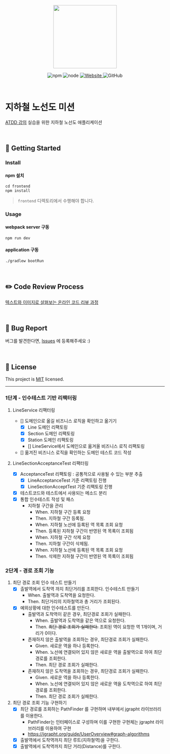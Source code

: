 <p align="center">
    <img width="200px;" src="https://raw.githubusercontent.com/woowacourse/atdd-subway-admin-frontend/master/images/main_logo.png"/>
</p>
<p align="center">
  <img alt="npm" src="https://img.shields.io/badge/npm-6.14.15-blue">
  <img alt="node" src="https://img.shields.io/badge/node-14.18.2-blue">
  <a href="https://edu.nextstep.camp/c/R89PYi5H" alt="nextstep atdd">
    <img alt="Website" src="https://img.shields.io/website?url=https%3A%2F%2Fedu.nextstep.camp%2Fc%2FR89PYi5H">
  </a>
  <img alt="GitHub" src="https://img.shields.io/github/license/next-step/atdd-subway-admin">
</p>

<br>

# 지하철 노선도 미션
[ATDD 강의](https://edu.nextstep.camp/c/R89PYi5H) 실습을 위한 지하철 노선도 애플리케이션

<br>

## 🚀 Getting Started

### Install
#### npm 설치
```
cd frontend
npm install
```
> `frontend` 디렉토리에서 수행해야 합니다.

### Usage
#### webpack server 구동
```
npm run dev
```
#### application 구동
```
./gradlew bootRun
```
<br>

## ✏️ Code Review Process
[텍스트와 이미지로 살펴보는 온라인 코드 리뷰 과정](https://github.com/next-step/nextstep-docs/tree/master/codereview)

<br>

## 🐞 Bug Report

버그를 발견한다면, [Issues](https://github.com/next-step/atdd-subway-service/issues) 에 등록해주세요 :)

<br>

## 📝 License

This project is [MIT](https://github.com/next-step/atdd-subway-service/blob/master/LICENSE.md) licensed.

---

### 1단계 - 인수테스트 기반 리팩터링
 1. LineService 리팩터링
    - [] 도메인으로 옮길 비즈니스 로직을 확인하고 옮기기
      - [X] Line 도메인 리팩토링
      - [X] Section 도메인 리팩토링
      - [X] Station 도메인 리팩토링
      - [] LineService에서 도메인으로 옮겨올 비즈니스 로직 리팩토링
    - [] 옮겨진 비즈니스 로직을 확인하는 도메인 테스트 코드 작성

 2. LineSectionAcceptanceTest 리팩터링
    - [X] AcceptanceTest 리팩토링 : 공통적으로 사용될 수 있는 부분 추출
      - [X] LineAcceptanceTest 기준 리팩토링 진행
      - [X] LineSectionAcceptTest 기준 리팩토링 진행
    - [X] 테스트코드와 테스트에서 사용되는 메소드 분리
    - [X] 통합 인수테스트 작성 및 패스
      - 지하철 구간을 관리
        * When. 지하철 구간 등록 요청
        * Then. 지하철 구간 등록됨.
        * When. 지하철 노선에 등록된 역 목록 조회 요청
        * Then. 등록된 지하철 구간이 반영된 역 목록이 조회됨
        * When. 지하철 구간 삭제 요청
        * Then. 지하철 구간이 삭제됨.
        * When. 지하철 노선에 등록된 역 목록 조회 요청
        * Then. 삭제한 지하철 구간이 반영된 역 목록이 조회됨


### 2단계 - 경로 조회 기능
1. 최단 경로 조회 인수 테스트 만들기
   - [X] 출발역에서 도착역 까지 최단거리를 조회한다. 인수테스트 만들기
     - When. 출발역과 도착역을 요청한다.
     - Then. 최단거리의 지하철역과 총 거리가 조회된다.
   - [X] 예외상황에 대한 인수테스트를 만든다.
       - 출발역과 도착역이 같은 경우, 최단경로 조회가 실패한다.
         - When. 출발역과 도착역을 같은 역으로 요청한다.
         - Then. ~~최단 경로 조회가 실패한다.~~ 조회된 역이 요청한 역 1개이며, 거리가 0이다.
       - 존재하지 않은 출발역을 조회하는 경우, 최단경로 조회가 실패한다.
         - Given. 새로운 역을 하나 등록한다.
         - When. 노선에 연결되어 있지 않은 새로운 역을 출발역으로 하여 최단 경로를 조회한다.
         - Then. 최단 경로 조회가 실패한다.
       - 존재하지 않은 도착역을 조회하는 경우, 최단경로 조회가 실패한다.
         - Given. 새로운 역을 하나 등록한다.
         - When. 노선에 연결되어 있지 않은 새로운 역을 도착역으로 하여 최단 경로를 조회한다.
         - Then. 최단 경로 조회가 실패한다.
2. 최단 경로 조회 기능 구현하기
   - [X] 최단 경로를 조회하는 PathFinder 를 구현하며 내부에서 jgrapht 라이브러리를 이용한다.
     - PathFinder는 인터페이스로 구성하며 이를 구현한 구현체는 jgrapht 라이브러리를 이용하여 구현
     - https://jgrapht.org/guide/UserOverview#graph-algorithms
   - [X] 출발역에서 도착역까지 최단 루트(지하철역)을 구한다.
   - [X] 출발역에서 도착역까지 최단 거리(Distance)를 구한다. 
